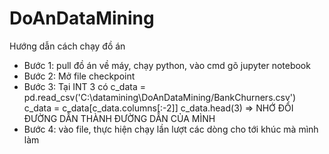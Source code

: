 # DoAnDataMining
Hướng dẫn cách chạy đồ án
* Bước 1: pull đồ án về máy, chạy python, vào cmd gõ jupyter notebook
* Bước 2: Mở file checkpoint 
* Bước 3: Tại INT 3 có
c_data = pd.read_csv('C:\datamining\DoAnDataMining/BankChurners.csv')
c_data = c_data[c_data.columns[:-2]]
c_data.head(3)
=> NHỚ ĐỔI ĐƯỜNG DẪN THÀNH ĐƯỜNG DẪN CỦA MÌNH
* Bước 4: vào file, thực hiện chạy lần lượt các dòng cho tới khúc mà mình làm


